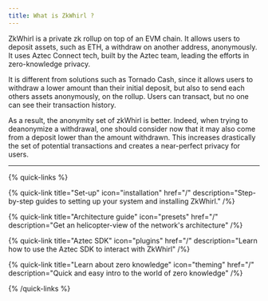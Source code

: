 ```yaml
---
title: What is ZkWhirl ?
---
```


ZkWhirl is a private zk rollup on top of an EVM chain. It allows users to deposit assets, such as ETH, a withdraw on another address, anonymously. It uses Aztec Connect tech, built by the Aztec team, leading the efforts in zero-knowledge privacy.

It is different from solutions such as Tornado Cash, since it allows users to withdraw a lower amount than their initial deposit, but also to send each others assets anonymously, on the rollup. Users can transact, but no one can see their transaction history.

As a result, the anonymity set of zkWhirl is better. Indeed, when trying to deanonymize a withdrawal, one should consider now that it may also come from a deposit lower than the amount withdrawn. This increases drastically the set of potential transactions and creates a near-perfect privacy for users.

---

{% quick-links %}

{% quick-link title="Set-up" icon="installation" href="/" description="Step-by-step guides to setting up your system and installing ZkWhirl." /%}

{% quick-link title="Architecture guide" icon="presets" href="/" description="Get an helicopter-view of the network's architecture" /%}

{% quick-link title="Aztec SDK" icon="plugins" href="/" description="Learn how to use the Aztec SDK to interact with ZkWhirl" /%}

{% quick-link title="Learn about zero knowledge" icon="theming" href="/" description="Quick and easy intro to the world of zero knowledge" /%}

{% /quick-links %}




